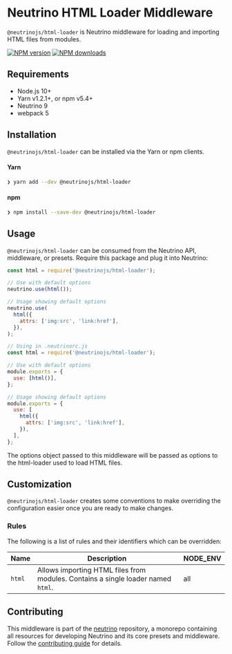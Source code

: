 # Neutrino HTML Loader Middleware

`@neutrinojs/html-loader` is Neutrino middleware for loading and importing HTML
files from modules.

[![NPM version][npm-image]][npm-url] [![NPM downloads][npm-downloads]][npm-url]

## Requirements

- Node.js 10+
- Yarn v1.2.1+, or npm v5.4+
- Neutrino 9
- webpack 5

## Installation

`@neutrinojs/html-loader` can be installed via the Yarn or npm clients.

#### Yarn

```bash
❯ yarn add --dev @neutrinojs/html-loader
```

#### npm

```bash
❯ npm install --save-dev @neutrinojs/html-loader
```

## Usage

`@neutrinojs/html-loader` can be consumed from the Neutrino API, middleware, or
presets. Require this package and plug it into Neutrino:

```js
const html = require('@neutrinojs/html-loader');

// Use with default options
neutrino.use(html());

// Usage showing default options
neutrino.use(
  html({
    attrs: ['img:src', 'link:href'],
  }),
);
```

```js
// Using in .neutrinorc.js
const html = require('@neutrinojs/html-loader');

// Use with default options
module.exports = {
  use: [html()],
};

// Usage showing default options
module.exports = {
  use: [
    html({
      attrs: ['img:src', 'link:href'],
    }),
  ],
};
```

The options object passed to this middleware will be passed as options to the
html-loader used to load HTML files.

## Customization

`@neutrinojs/html-loader` creates some conventions to make overriding the
configuration easier once you are ready to make changes.

### Rules

The following is a list of rules and their identifiers which can be overridden:

| Name   | Description                                                                      | NODE_ENV |
| ------ | -------------------------------------------------------------------------------- | -------- |
| `html` | Allows importing HTML files from modules. Contains a single loader named `html`. | all      |

## Contributing

This middleware is part of the
[neutrino](https://github.com/neutrinojs/neutrino) repository, a monorepo
containing all resources for developing Neutrino and its core presets and
middleware. Follow the
[contributing guide](https://neutrinojs.org/contributing/) for details.

[npm-image]: https://img.shields.io/npm/v/@neutrinojs/html-loader.svg
[npm-downloads]: https://img.shields.io/npm/dt/@neutrinojs/html-loader.svg
[npm-url]: https://www.npmjs.com/package/@neutrinojs/html-loader
